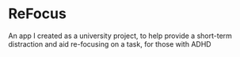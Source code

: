 # ReFocus
An app I created as a university project, to help provide a short-term distraction and aid re-focusing on a task, for those with ADHD
